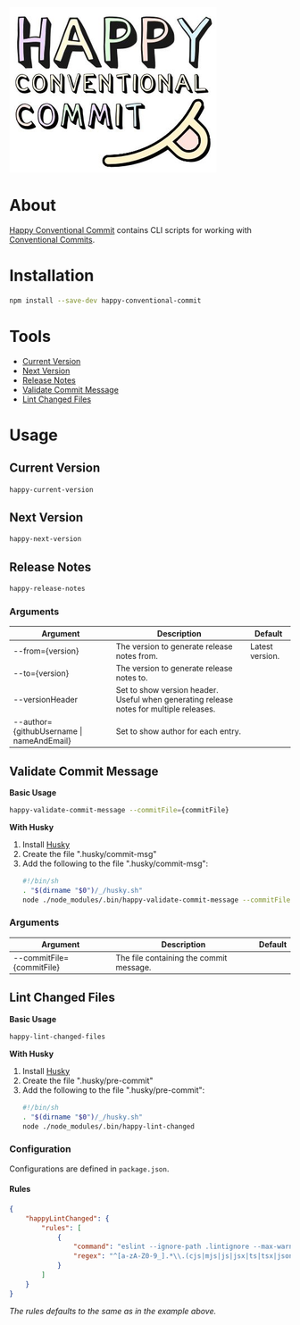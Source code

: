 ![Happy Conventional Commit Logo](https://raw.githubusercontent.com/capricorn86/happy-conventional-commit/main/docs/logo.jpg)

# About

[Happy Conventional Commit](https://github.com/capricorn86/happy-conventional-commit) contains CLI scripts for working with [Conventional Commits](https://www.conventionalcommits.org/en/v1.0.0/).

# Installation

```bash
npm install --save-dev happy-conventional-commit
```

# Tools

- [Current Version](#current-version)
- [Next Version](#next-version)
- [Release Notes](#release-notes)
- [Validate Commit Message](#validate-commit-message)
- [Lint Changed Files](#lint-changed-files)

# Usage

## Current Version

```bash
happy-current-version
```

## Next Version

```bash
happy-next-version
```

## Release Notes

```bash
happy-release-notes
```

### Arguments

| Argument                                  | Description                                                                             | Default         |
| ----------------------------------------- | --------------------------------------------------------------------------------------- | --------------- |
| --from={version}                          | The version to generate release notes from.                                             | Latest version. |
| --to={version}                            | The version to generate release notes to.                                               |                 |
| --versionHeader                           | Set to show version header. Useful when generating release notes for multiple releases. |                 |
| --author={githubUsername \| nameAndEmail} | Set to show author for each entry.                                                      |                 |

## Validate Commit Message

**Basic Usage**

```bash
happy-validate-commit-message --commitFile={commitFile}
```

**With Husky**

1. Install [Husky](https://www.npmjs.com/package/husky)
2. Create the file ".husky/commit-msg"
3. Add the following to the file ".husky/commit-msg":
   ```bash
   #!/bin/sh
   . "$(dirname "$0")/_/husky.sh"
   node ./node_modules/.bin/happy-validate-commit-message --commitFile=$1
   ```

### Arguments

| Argument                  | Description                             | Default |
| ------------------------- | --------------------------------------- | ------- |
| --commitFile={commitFile} | The file containing the commit message. |         |

## Lint Changed Files

**Basic Usage**

```bash
happy-lint-changed-files
```

**With Husky**

1. Install [Husky](https://www.npmjs.com/package/husky)
2. Create the file ".husky/pre-commit"
3. Add the following to the file ".husky/pre-commit":
   ```bash
   #!/bin/sh
   . "$(dirname "$0")/_/husky.sh"
   node ./node_modules/.bin/happy-lint-changed
   ```

### Configuration

Configurations are defined in `package.json`.

#### Rules

```json
{
	"happyLintChanged": {
		"rules": [
			{
				"command": "eslint --ignore-path .lintignore --max-warnings 0 --fix",
				"regex": "^[a-zA-Z0-9_].*\\.(cjs|mjs|js|jsx|ts|tsx|json)$"
			}
		]
	}
}
```

_The rules defaults to the same as in the example above._
